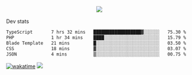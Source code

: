 <h3 align="center">
  <a href="https://github.com/spoopy2023">
      <img src="https://github-profile-trophy.vercel.app/?username=Spoopy2023&no-bg=true&no-frame=true">
  </a>
</h3>

Dev stats
<!--START_SECTION:waka-->

```txt
TypeScript       7 hrs 32 mins   ██████████████████▓░░░░░░   75.30 %
PHP              1 hr 34 mins    ████░░░░░░░░░░░░░░░░░░░░░   15.79 %
Blade Template   21 mins         █░░░░░░░░░░░░░░░░░░░░░░░░   03.50 %
CSS              18 mins         ▓░░░░░░░░░░░░░░░░░░░░░░░░   03.07 %
JSON             4 mins          ▒░░░░░░░░░░░░░░░░░░░░░░░░   00.75 %
```

<!--END_SECTION:waka-->
[![wakatime](https://wakatime.com/badge/user/018ece4c-ff65-47b1-86a2-26e4e720c978.svg)](https://wakatime.com/@mac_g)
<img src="https://camo.githubusercontent.com/935c1e1091fb0ce9d975d06263ed4bc014721cd7e52b557f59b07c85da01afe3/68747470733a2f2f6b6f6d617265762e636f6d2f67687076632f3f757365726e616d653d5843726166744d616e3532266c6162656c3d566965777326636f6c6f723d626c7565267374796c653d706c6173746963">
